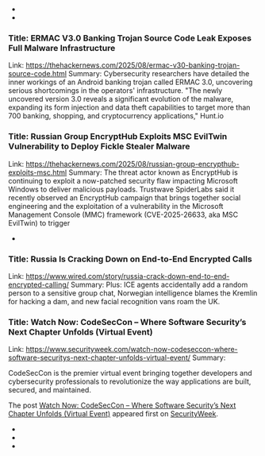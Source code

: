  - 
 - 
### Title: ERMAC V3.0 Banking Trojan Source Code Leak Exposes Full Malware Infrastructure
Link: https://thehackernews.com/2025/08/ermac-v30-banking-trojan-source-code.html
Summary: Cybersecurity researchers have detailed the inner workings of an Android banking trojan called ERMAC 3.0, uncovering serious shortcomings in the operators' infrastructure.
"The newly uncovered version 3.0 reveals a significant evolution of the malware, expanding its form injection and data theft capabilities to target more than 700 banking, shopping, and cryptocurrency applications," Hunt.io

### Title: Russian Group EncryptHub Exploits MSC EvilTwin Vulnerability to Deploy Fickle Stealer Malware
Link: https://thehackernews.com/2025/08/russian-group-encrypthub-exploits-msc.html
Summary: The threat actor known as EncryptHub is continuing to exploit a now-patched security flaw impacting Microsoft Windows to deliver malicious payloads.
Trustwave SpiderLabs said it recently observed an EncryptHub campaign that brings together social engineering and the exploitation of a vulnerability in the Microsoft Management Console (MMC) framework (CVE-2025-26633, aka MSC EvilTwin) to trigger

 - 
### Title: Russia Is Cracking Down on End-to-End Encrypted Calls
Link: https://www.wired.com/story/russia-crack-down-end-to-end-encrypted-calling/
Summary: Plus: ICE agents accidentally add a random person to a sensitive group chat, Norwegian intelligence blames the Kremlin for hacking a dam, and new facial recognition vans roam the UK.

### Title: Watch Now: CodeSecCon – Where Software Security’s Next Chapter Unfolds (Virtual Event)
Link: https://www.securityweek.com/watch-now-codeseccon-where-software-securitys-next-chapter-unfolds-virtual-event/
Summary: <p>CodeSecCon is the premier virtual event bringing together developers and cybersecurity professionals to revolutionize the way applications are built, secured, and maintained.</p>
<p>The post <a href="https://www.securityweek.com/watch-now-codeseccon-where-software-securitys-next-chapter-unfolds-virtual-event/">Watch Now: CodeSecCon &#8211; Where Software Security’s Next Chapter Unfolds (Virtual Event)</a> appeared first on <a href="https://www.securityweek.com">SecurityWeek</a>.</p>

 - 
 - 
 - 
